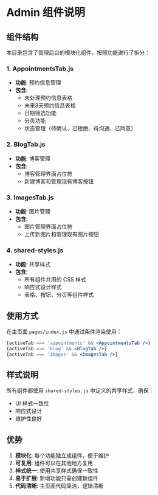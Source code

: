 # Admin 组件说明

## 组件结构

本目录包含了管理后台的模块化组件，按照功能进行了拆分：

### 1. AppointmentsTab.js
- **功能**: 预约信息管理
- **包含**: 
  - 未处理预约信息表格
  - 未来3天预约信息表格
  - 日期筛选功能
  - 分页功能
  - 状态管理（待确认、已拒绝、待沟通、已同意）

### 2. BlogTab.js
- **功能**: 博客管理
- **包含**: 
  - 博客管理界面占位符
  - 新建博客和管理现有博客按钮

### 3. ImagesTab.js
- **功能**: 图片管理
- **包含**: 
  - 图片管理界面占位符
  - 上传新图片和管理现有图片按钮

### 4. shared-styles.js
- **功能**: 共享样式
- **包含**: 
  - 所有组件共用的 CSS 样式
  - 响应式设计样式
  - 表格、按钮、分页等组件样式

## 使用方式

在主页面 `pages/index.js` 中通过条件渲染使用：

```jsx
{activeTab === 'appointments' && <AppointmentsTab />}
{activeTab === 'blog' && <BlogTab />}
{activeTab === 'images' && <ImagesTab />}
```

## 样式说明

所有组件都使用 `shared-styles.js` 中定义的共享样式，确保：
- UI 样式一致性
- 响应式设计
- 维护性良好

## 优势

1. **模块化**: 每个功能独立成组件，便于维护
2. **可复用**: 组件可以在其他地方复用
3. **样式统一**: 使用共享样式确保一致性
4. **易于扩展**: 新增功能只需创建新组件
5. **代码清晰**: 主页面代码简洁，逻辑清晰
